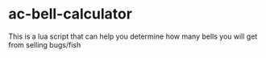 # ac-bell-calculator
This is a lua script that can help you determine how many bells you will get from selling bugs/fish
